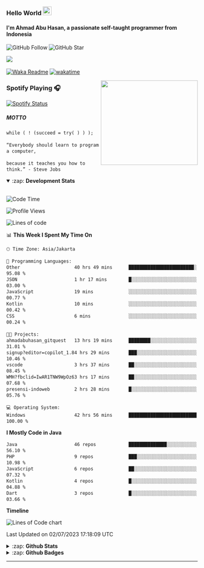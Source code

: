 ### Hello World <img src="https://github.com/eby8zevin/eby8zevin/blob/main/assets/Hi.gif"  width="23" height="23">

#### I'm Ahmad Abu Hasan, a passionate self-taught programmer from Indonesia

![GitHub Follow](https://img.shields.io/github/followers/eby8zevin.svg?style=social&label=Follow)
![GitHub Star](https://img.shields.io/github/stars/eby8zevin?affiliations=OWNER%2CCOLLABORATOR&style=social&label=Star)

<p align="left">
  <a href="https://skillicons.dev">
    <img src="https://skillicons.dev/icons?i=androidstudio,java,kotlin,vscode,flutter,firebase,php,react" height="44" />
  </a>
</p>

[![Waka Readme](https://github.com/eby8zevin/eby8zevin/actions/workflows/anmol098.yml/badge.svg)](https://github.com/eby8zevin/eby8zevin/actions/workflows/anmol098.yml)
[![wakatime](https://wakatime.com/badge/user/bbcd646f-1daf-4865-a20e-46d4c803e6f8.svg)](https://wakatime.com/@bbcd646f-1daf-4865-a20e-46d4c803e6f8)

<img src="https://github.com/eby8zevin/eby8zevin/blob/main/assets/Octocat.png" width="255" height="222" align='right'>

### Spotify Playing 🎧

[<img src="https://readme-spotify-status-ahmadabuhasan.vercel.app/api/run-spotify-status" alt="Spotify Status" width="350" />](https://open.spotify.com/user/gr3y7pr12w9ol2dy2ccdb10e7)

##### MOTTO

```
while ( ! (succeed = try( ) ) );

“Everybody should learn to program a computer,

because it teaches you how to think.” - Steve Jobs
```

<details open>
  <summary> :zap: <b>Development Stats</b> </summary>
<br/>

<!--START_SECTION:waka-->
![Code Time](http://img.shields.io/badge/Code%20Time-3%2C555%20hrs%2021%20mins-blue)

![Profile Views](http://img.shields.io/badge/Profile%20Views-50-blue)

![Lines of code](https://img.shields.io/badge/From%20Hello%20World%20I%27ve%20Written-1.8%20million%20lines%20of%20code-blue)

📊 **This Week I Spent My Time On** 

```text
🕑︎ Time Zone: Asia/Jakarta

💬 Programming Languages: 
Other                    40 hrs 49 mins      ████████████████████████░   95.08 % 
JSON                     1 hr 17 mins        █░░░░░░░░░░░░░░░░░░░░░░░░   03.00 % 
JavaScript               19 mins             ░░░░░░░░░░░░░░░░░░░░░░░░░   00.77 % 
Kotlin                   10 mins             ░░░░░░░░░░░░░░░░░░░░░░░░░   00.42 % 
CSS                      6 mins              ░░░░░░░░░░░░░░░░░░░░░░░░░   00.24 % 

🐱‍💻 Projects: 
ahmadabuhasan_gitquest   13 hrs 19 mins      ████████░░░░░░░░░░░░░░░░░   31.01 % 
signup?editor=copilot_1.84 hrs 29 mins       ███░░░░░░░░░░░░░░░░░░░░░░   10.46 % 
vscode                   3 hrs 37 mins       ██░░░░░░░░░░░░░░░░░░░░░░░   08.45 % 
WMH?fbclid=IwAR1TNW9WpOz63 hrs 17 mins       ██░░░░░░░░░░░░░░░░░░░░░░░   07.68 % 
presensi-indoweb         2 hrs 28 mins       █░░░░░░░░░░░░░░░░░░░░░░░░   05.76 % 

💻 Operating System: 
Windows                  42 hrs 56 mins      █████████████████████████   100.00 % 
```

**I Mostly Code in Java** 

```text
Java                     46 repos            ██████████████░░░░░░░░░░░   56.10 % 
PHP                      9 repos             ███░░░░░░░░░░░░░░░░░░░░░░   10.98 % 
JavaScript               6 repos             ██░░░░░░░░░░░░░░░░░░░░░░░   07.32 % 
Kotlin                   4 repos             █░░░░░░░░░░░░░░░░░░░░░░░░   04.88 % 
Dart                     3 repos             █░░░░░░░░░░░░░░░░░░░░░░░░   03.66 % 
```



**Timeline**

![Lines of Code chart](https://raw.githubusercontent.com/eby8zevin/eby8zevin/main/assets/bar_graph.png)


 Last Updated on 02/07/2023 17:18:09 UTC
<!--END_SECTION:waka-->

</details>

<details>
  <summary> :zap: <b>Github Stats</b> </summary>
<p align="center">:heart:</p>
<p align="center"><a href="https://github.com/eby8zevin">
  <img src="https://github-readme-stats.vercel.app/api?username=eby8zevin&show_icons=true&theme=dark&line_height=20">
  <img src="https://github-readme-stats.vercel.app/api/top-langs/?username=eby8zevin&layout=compact&theme=dark">
</a></p>
<p align="center">
  <a href="https://github.com/eby8zevin">
    <img src="https://github-readme-streak-stats.herokuapp.com/?user=eby8zevin&theme=dark"/>
  </a>
</p>
</details>

<details>
  <summary> :zap: <b>Github Badges</b> </summary>
  <br>
  <a href='https://archiveprogram.github.com/'><img src='https://raw.githubusercontent.com/acervenky/animated-github-badges/master/assets/acbadge.gif' width='40' height='40'></a> 
  <a href='https://docs.github.com/en/developers'><img src='https://raw.githubusercontent.com/acervenky/animated-github-badges/master/assets/devbadge.gif' width='40' height='40'></a> 
  <a href='https://github.com/pricing'><img src='https://raw.githubusercontent.com/acervenky/animated-github-badges/master/assets/pro.gif' width='40' height='40'></a> 
  <a href='https://stars.github.com/'><img src='https://raw.githubusercontent.com/acervenky/animated-github-badges/master/assets/starbadge.gif' width='35' height='35'></a> 
  <a href='https://docs.github.com/en/github/supporting-the-open-source-community-with-github-sponsors'><img src='https://raw.githubusercontent.com/acervenky/animated-github-badges/master/assets/sponsorbadge.gif' width='35' height='35'></a>
</details>

---
